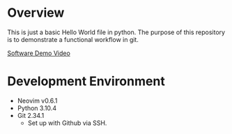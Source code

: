 # Overview

This is just a basic Hello World file in python. The purpose of this repository is to demonstrate a functional workflow in git.

[Software Demo Video](https://youtu.be/hMUMxhsmLgk)

# Development Environment

* Neovim v0.6.1
* Python 3.10.4
* Git 2.34.1
	* Set up with Github via SSH.
